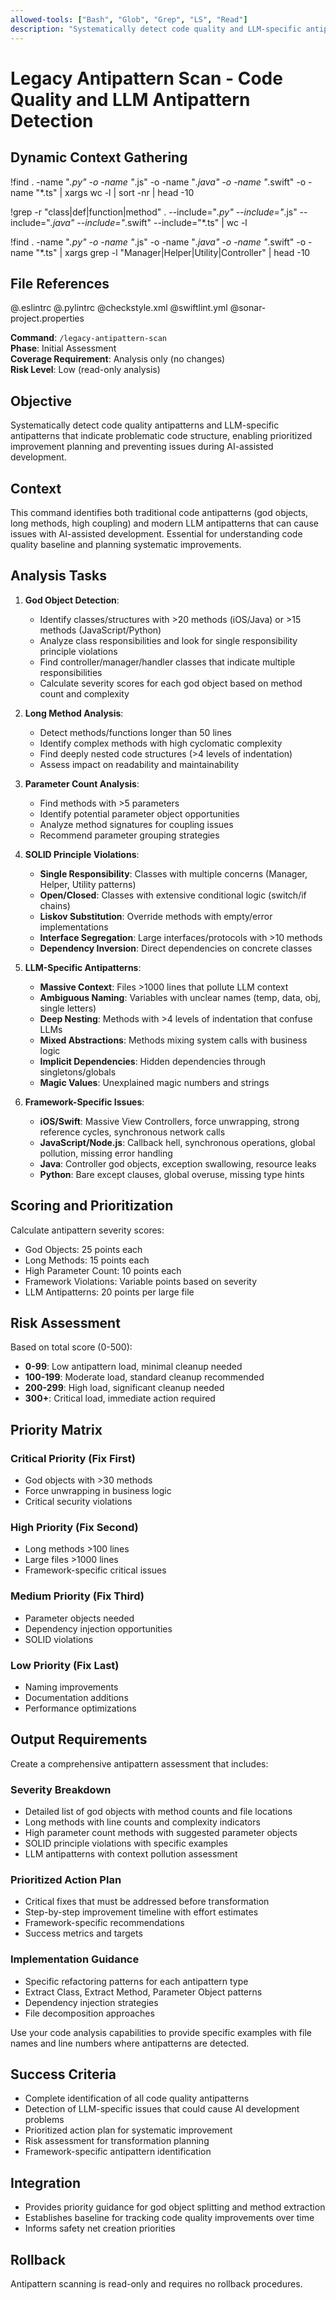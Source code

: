 ```yaml
---
allowed-tools: ["Bash", "Glob", "Grep", "LS", "Read"]
description: "Systematically detect code quality and LLM-specific antipatterns for prioritized improvement planning"
---
```


# Legacy Antipattern Scan - Code Quality and LLM Antipattern Detection

## Dynamic Context Gathering

!find . -name "*.py" -o -name "*.js" -o -name "*.java" -o -name "*.swift" -o -name "*.ts" | xargs wc -l | sort -nr | head -10

!grep -r "class\|def\|function\|method" . --include="*.py" --include="*.js" --include="*.java" --include="*.swift" --include="*.ts" | wc -l

!find . -name "*.py" -o -name "*.js" -o -name "*.java" -o -name "*.swift" -o -name "*.ts" | xargs grep -l "Manager\|Helper\|Utility\|Controller" | head -10

## File References

@.eslintrc @.pylintrc @checkstyle.xml @swiftlint.yml @sonar-project.properties

**Command**: `/legacy-antipattern-scan`  
**Phase**: Initial Assessment  
**Coverage Requirement**: Analysis only (no changes)  
**Risk Level**: Low (read-only analysis)

## Objective

Systematically detect code quality antipatterns and LLM-specific antipatterns that indicate problematic code structure, enabling prioritized improvement planning and preventing issues during AI-assisted development.

## Context

This command identifies both traditional code antipatterns (god objects, long methods, high coupling) and modern LLM antipatterns that can cause issues with AI-assisted development. Essential for understanding code quality baseline and planning systematic improvements.

## Analysis Tasks

1. **God Object Detection**:
   - Identify classes/structures with >20 methods (iOS/Java) or >15 methods (JavaScript/Python)
   - Analyze class responsibilities and look for single responsibility principle violations
   - Find controller/manager/handler classes that indicate multiple responsibilities
   - Calculate severity scores for each god object based on method count and complexity

2. **Long Method Analysis**:
   - Detect methods/functions longer than 50 lines
   - Identify complex methods with high cyclomatic complexity
   - Find deeply nested code structures (>4 levels of indentation)
   - Assess impact on readability and maintainability

3. **Parameter Count Analysis**:
   - Find methods with >5 parameters
   - Identify potential parameter object opportunities
   - Analyze method signatures for coupling issues
   - Recommend parameter grouping strategies

4. **SOLID Principle Violations**:
   - **Single Responsibility**: Classes with multiple concerns (Manager, Helper, Utility patterns)
   - **Open/Closed**: Classes with extensive conditional logic (switch/if chains)
   - **Liskov Substitution**: Override methods with empty/error implementations
   - **Interface Segregation**: Large interfaces/protocols with >10 methods
   - **Dependency Inversion**: Direct dependencies on concrete classes

5. **LLM-Specific Antipatterns**:
   - **Massive Context**: Files >1000 lines that pollute LLM context
   - **Ambiguous Naming**: Variables with unclear names (temp, data, obj, single letters)
   - **Deep Nesting**: Methods with >4 levels of indentation that confuse LLMs
   - **Mixed Abstractions**: Methods mixing system calls with business logic
   - **Implicit Dependencies**: Hidden dependencies through singletons/globals
   - **Magic Values**: Unexplained magic numbers and strings

6. **Framework-Specific Issues**:
   - **iOS/Swift**: Massive View Controllers, force unwrapping, strong reference cycles, synchronous network calls
   - **JavaScript/Node.js**: Callback hell, synchronous operations, global pollution, missing error handling
   - **Java**: Controller god objects, exception swallowing, resource leaks
   - **Python**: Bare except clauses, global overuse, missing type hints

## Scoring and Prioritization

Calculate antipattern severity scores:
- God Objects: 25 points each
- Long Methods: 15 points each  
- High Parameter Count: 10 points each
- Framework Violations: Variable points based on severity
- LLM Antipatterns: 20 points per large file

## Risk Assessment

Based on total score (0-500):
- **0-99**: Low antipattern load, minimal cleanup needed
- **100-199**: Moderate load, standard cleanup recommended
- **200-299**: High load, significant cleanup needed  
- **300+**: Critical load, immediate action required

## Priority Matrix

### Critical Priority (Fix First)
- God objects with >30 methods
- Force unwrapping in business logic
- Critical security violations

### High Priority (Fix Second)  
- Long methods >100 lines
- Large files >1000 lines
- Framework-specific critical issues

### Medium Priority (Fix Third)
- Parameter objects needed
- Dependency injection opportunities
- SOLID violations

### Low Priority (Fix Last)
- Naming improvements
- Documentation additions
- Performance optimizations

## Output Requirements

Create a comprehensive antipattern assessment that includes:

### Severity Breakdown
- Detailed list of god objects with method counts and file locations
- Long methods with line counts and complexity indicators  
- High parameter count methods with suggested parameter objects
- SOLID principle violations with specific examples
- LLM antipatterns with context pollution assessment

### Prioritized Action Plan
- Critical fixes that must be addressed before transformation
- Step-by-step improvement timeline with effort estimates
- Framework-specific recommendations
- Success metrics and targets

### Implementation Guidance
- Specific refactoring patterns for each antipattern type
- Extract Class, Extract Method, Parameter Object patterns
- Dependency injection strategies
- File decomposition approaches

Use your code analysis capabilities to provide specific examples with file names and line numbers where antipatterns are detected.

## Success Criteria
- Complete identification of all code quality antipatterns
- Detection of LLM-specific issues that could cause AI development problems  
- Prioritized action plan for systematic improvement
- Risk assessment for transformation planning
- Framework-specific antipattern identification

## Integration
- Provides priority guidance for god object splitting and method extraction
- Establishes baseline for tracking code quality improvements over time
- Informs safety net creation priorities

## Rollback
Antipattern scanning is read-only and requires no rollback procedures.